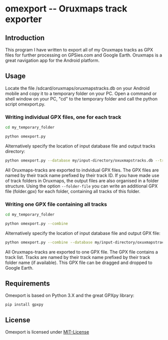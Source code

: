 # omexport -- Oruxmaps track exporter

## Introduction

This program I have written to export all of my Oruxmaps tracks as GPX files for further processing on GPSies.com and Google Earth. Oruxmaps is a great navigation app for the Android platform.

## Usage

Locate the file /sdcard/oruxmaps/oruxmapstracks.db on your Android mobile and copy it to a temporary folder on your PC. Open a command or shell window on your PC, "cd" to the temporary folder and call the python script omexport.py.

### Writing individual GPX files, one for each track

```bash
cd my_temporary_folder

python omexport.py
```

Alternatively specify the location of input database file and output tracks directory:

```bash
python omexport.py --database my/input-directory/oxuxmapstracks.db --tracks my/output-directory/tracks
```

All Oruxmaps-tracks are exported to indvidual GPX files. The GPX files are named by their track name prefixed by their track ID. If you have made use of track folders in Oruxmaps, the output files are also organised in a folder structure. Using the option ```--folder-file``` you can write an additional GPX file (folder.gpx) for each folder, containing all tracks of this folder.

### Writing one GPX file containing all tracks

```bash
cd my_temporary_folder

python omexport.py --combine
```

Alternatively specify the location of input database file and output GPX file:

```bash
python omexport.py --combine --database my/input-directory/oxuxmapstracks.db --track my_output_tracks.gpx
```

All Oruxmaps-tracks are exported to one GPX file. The GPX file contains a track list. Tracks are named by their track name prefixed by their track folder name (if available). This GPX file can be dragged and dropped to Google Earth.

## Requirements

Omexport is based on Python 3.X and the great GPXpy library: 

```
pip install gpxpy
```

## License
Omexport is licensed under [MIT-License](https://en.wikipedia.org/wiki/MIT_License)
